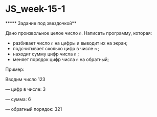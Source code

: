 # JS_week-15-1
***** Задание под звездочкой**

Дано произвольное целое число `n`. Написать программу, которая:

- разбивает число `n` на цифры и выводит их на экран;
- подсчитывает сколько цифр в числе `n` ;
- находит сумму цифр числа `n` ;
- меняет порядок цифр числа `n` на обратный;

Пример: 

Вводим число 123

— цифр в числе:  3

— сумма:  6

— обратный порядок:  321
